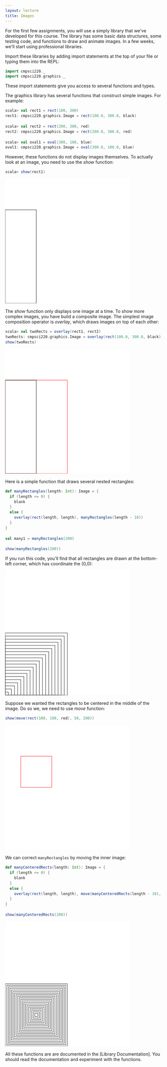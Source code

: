 ```yaml
---
layout: lecture
title: Images
---
```


For the first few assignments, you will use a simply library that we've
developed for this course. The library has some basic data structures, some
testing code, and functions to draw and animate images. In a few weeks, we'll
start using professional libraries.

Import these libraries by adding import statements at the top
of your file or typing them into the REPL:

~~~ scala
import cmpsci220._
import cmpsci220.graphics._
~~~

These import statements give you access to several functions and types.

The graphics library has several functions that construct simple images.
For example:

~~~ scala
scala> val rect1 = rect(100, 300)
rect1: cmpsci220.graphics.Image = rect(100.0, 300.0, black)

scala> val rect2 = rect(200, 300, red)
rect2: cmpsci220.graphics.Image = rect(200.0, 300.0, red)

scala> val oval1 = oval(300, 100, blue)
oval1: cmpsci220.graphics.Image = oval(300.0, 100.0, blue)
~~~

However, these functions do not display images themselves. To actually look
at an image, you need to use the *show* function:

~~~ scala
scala> show(rect1)
~~~

<img src="rect1.png">

The *show* function only displays one image at a time. To show more complex
images, you have build a composite image. The simplest image composition
operator is *overlay*, which draws images on top of each other:

~~~ scala
scala> val twoRects = overlay(rect1, rect2)
twoRects: cmpsci220.graphics.Image = overlay(rect(100.0, 300.0, black), rect(200.0, 300.0, red))
show(twoRects)
~~~

<img src="twoRects.png">

Here is a simple function that draws several nested rectangles:

~~~ scala
def manyRectangles(length: Int): Image = {
  if (length <= 0) {
    blank
  }
  else {
    overlay(rect(length, length), manyRectangles(length - 10))
  }
}

val many1 = manyRectangles(200)

show(manyRectangles(200))
~~~

If you run this code, you'll find that all rectangles are drawn at the bottom-
left corner, which has coordinate the (0,0):

<img src="many1.png">

Suppose we wanted the rectangles to be centered in the middle of the image.
Do so we, we need to use *move* function:

~~~ scala
show(move(rect(100, 100, red), 50, 200))
~~~

<img src="moved.png">

We can correct `manyRectangles` by moving the inner image:

~~~ scala
def manyCenteredRects(length: Int): Image = {
  if (length <= 0) {
    blank
  }
  else {
    overlay(rect(length, length), move(manyCenteredRects(length - 10), 5, 5))
  }
}

show(manyCenteredRects(200))
~~~

<img src="centered.png">

All these functions are are documented in the [Library Documentation].
You should read the documentation and experiment with the functions.
